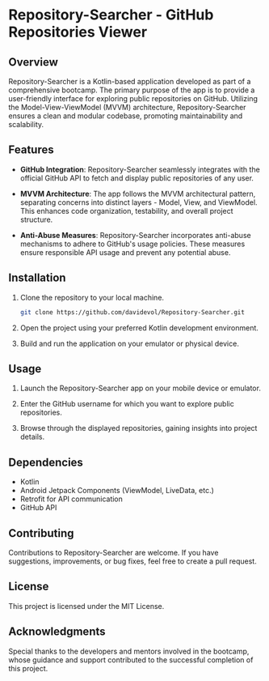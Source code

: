 # Repository-Searcher - GitHub Repositories Viewer

## Overview

Repository-Searcher is a Kotlin-based application developed as part of a comprehensive bootcamp. The primary purpose of the app is to provide a user-friendly interface for exploring public repositories on GitHub. Utilizing the Model-View-ViewModel (MVVM) architecture, Repository-Searcher ensures a clean and modular codebase, promoting maintainability and scalability.

## Features

- **GitHub Integration**: Repository-Searcher seamlessly integrates with the official GitHub API to fetch and display public repositories of any user.

- **MVVM Architecture**: The app follows the MVVM architectural pattern, separating concerns into distinct layers - Model, View, and ViewModel. This enhances code organization, testability, and overall project structure.

- **Anti-Abuse Measures**: Repository-Searcher incorporates anti-abuse mechanisms to adhere to GitHub's usage policies. These measures ensure responsible API usage and prevent any potential abuse.

## Installation

1. Clone the repository to your local machine.
   ```bash
   git clone https://github.com/davidevol/Repository-Searcher.git
   ```

2. Open the project using your preferred Kotlin development environment.

3. Build and run the application on your emulator or physical device.

## Usage

1. Launch the Repository-Searcher app on your mobile device or emulator.

2. Enter the GitHub username for which you want to explore public repositories.

3. Browse through the displayed repositories, gaining insights into project details.

## Dependencies

- Kotlin
- Android Jetpack Components (ViewModel, LiveData, etc.)
- Retrofit for API communication
- GitHub API

## Contributing

Contributions to Repository-Searcher are welcome. If you have suggestions, improvements, or bug fixes, feel free to create a pull request.

## License

This project is licensed under the MIT License.

## Acknowledgments

Special thanks to the developers and mentors involved in the bootcamp, whose guidance and support contributed to the successful completion of this project.
